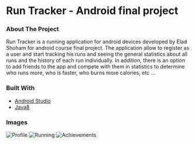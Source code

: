 # Run Tracker - Android final project

### About The Project

Run Tracker is a running application for android devices developed by Elad Shoham for android course final project.
The application allow to register as a user and start tracking his runs and seeing the general statistics about all runs and the history of each run individually.
In addition, there is an option to add friends to the app and compete with them in statistics to determine who runs more, who is faster, who burns more calories, etc ...


### Built With

* [Android Studio](https://developer.android.com/studio)
* [Java8](https://www.java.com/en/)

### Images

![Profile](https://ibb.co/0y8Zdfy)
![Running](https://ibb.co/VgqBq7L)
![Achievements](https://ibb.co/WftPbD2)
